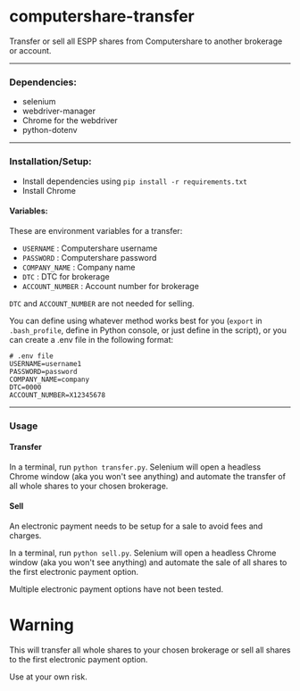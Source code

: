 # computershare-transfer
Transfer or sell all ESPP shares from Computershare to another brokerage or account.

---

### Dependencies:
* selenium
* webdriver-manager
* Chrome for the webdriver
* python-dotenv

---

### Installation/Setup:
* Install dependencies using `pip install -r requirements.txt`
* Install Chrome

#### Variables:
These are environment variables for a transfer:

* `USERNAME` : Computershare username
* `PASSWORD` : Computershare password
* `COMPANY_NAME` : Company name
* `DTC` : DTC for brokerage
* `ACCOUNT_NUMBER` : Account number for brokerage

`DTC` and `ACCOUNT_NUMBER` are not needed for selling.

You can define using whatever method works best for you (`export` in `.bash_profile`, define in Python console, or just define in the script), or you can create a .env file in the following format:
```
# .env file
USERNAME=username1
PASSWORD=password
COMPANY_NAME=company
DTC=0000
ACCOUNT_NUMBER=X12345678
```
---

### Usage

#### Transfer

In a terminal, run `python transfer.py`.
Selenium will open a headless Chrome window (aka you won't see anything) and automate the transfer of all whole shares to your chosen brokerage.

#### Sell

An electronic payment needs to be setup for a sale to avoid fees and charges.

In a terminal, run `python sell.py`.
Selenium will open a headless Chrome window (aka you won't see anything) and automate the sale of all shares to the first electronic payment option.

Multiple electronic payment options have not been tested.

# Warning

This will transfer all whole shares to your chosen brokerage or sell all shares to the first electronic payment option.

Use at your own risk.
